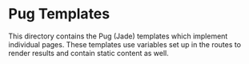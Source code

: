 # Pug Templates

This directory contains the Pug (Jade) templates which implement individual pages. These templates use variables set
up in the routes to render results and contain static content as well.
